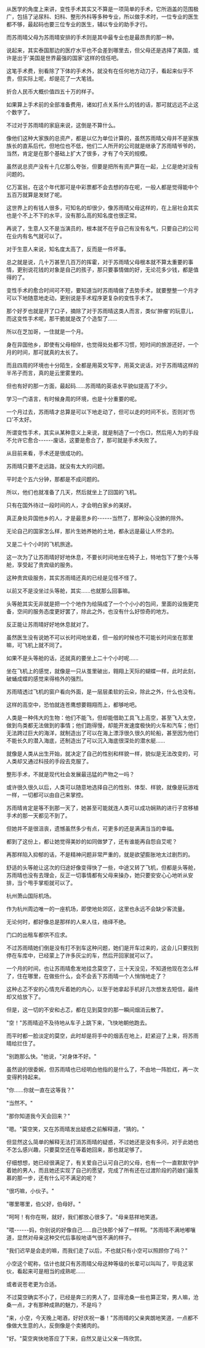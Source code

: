 <link rel="stylesheet" href="../../styles/text.css" />

从医学的角度上来讲，变性手术其实又不算是一项简单的手术，它所涵盖的范围极广，包括了泌尿科、妇科、整形外科等多种专业，所以做手术时，一位专业的医生都不够，最起码也要三位专业的医生，辅以专业的助手才行。

而苏雨晴父母为苏雨晴安排的手术则是其中最专业也是最昂贵的那一种。

说起来，其实泰国那边的医疗水平也不会差到哪里去，但父母还是选择了美国，或许是出于'美国是世界最强的国家'这样的信任吧。

这笔手术费，别看除了下体的手术外，就没有在任何地方动刀子，看起来似乎不贵，但实际上呢，却是花了一大笔钱。

折合人民币大概价值四五十万的样子。

如果算上手术前的全部准备费用，诸如打点关系什么的钱的话，那可就远远不止这个数字了。

不过对于苏雨晴的家庭来说，这倒是不算什么。

像他们这种大家族的总资产，都是以亿为单位计算的，虽然苏雨晴父母并不是家族族长的直系后代，但地位也不低，他们二人所开的公司就是继承了苏雨晴爷爷的，当然，肯定是在那个基础上扩大了很多，才有了今天的规模。

虽然说总资产没有十几亿那么夸张，但要是把所有资产算在一起，上亿是绝对没有问题的。

亿万富翁，在这个年代那可是中彩票都不会去想的存在呢，一般人都是觉得能中个五百万就算是发财了呢。

这世界上的有钱人很多，可知名的却很少，像苏雨晴父母这样的，在上层社会其实也是个不上不下的水平，没有那么高的知名度也很正常。

再说了，生意人又不是当演员的，根本就不在乎自己有没有名气，只要自己的公司在业内有名气就可以了。

对于生意人来说，知名度太高了，反而是一件坏事。

总之就是说，几十万甚至几百万的挥霍，对于苏雨晴父母根本就不算太重要的事情，更别说花钱的对象是自己的孩子，那只要事情做的好，无论花多少钱，都是值得的了。

变性手术的愈合时间可不短，要知道当时苏雨晴做了去势手术，就要整整一个月才可以下地随意地走动，更别说是手术程序更复杂的变性手术了。

那个好歹也就是开了口子，摘除了对于苏雨晴这类人而言，类似'肿瘤'的玩意儿，而这变性手术呢，那干脆就是改了个造型了......

所以在芝加哥，一住就是一个月。

身在异国他乡，即使有父母相伴，也觉得处处都不习惯，短时间的旅游还好，一个月的时间，那可就真的太长了。

而且四周的环境也十分陌生，全都是用英文写字，用英文说话，对于苏雨晴这样的半吊子而言，真的是云里雾里的。

但也有好的那一方面，最起码......苏雨晴的英语水平貌似提高了不少。

学习一门语言，有时候身周的环境，也是十分重要的呢。

一个月过去，苏雨晴才总算是可以下地走动了，但可以走的时间不长，否则对'伤口'不太好。

所谓变性手术，其实从某种意义上来说，就是制造了一个伤口，然后用人为的手段不允许它愈合------废话，这要是愈合了，那可就是手术失败了。

从目前来看，手术还是很成功的。

苏雨晴只要不走远路，就没有太大的问题。

平时走个五六分钟，那都是不成问题的。

所以，他们也就准备了几天，然后就坐上了回国的飞机。

只有在国外待过一段时间的人，才会明白家乡的美好。

真正身处异国他乡的人，才是最思乡的------当然了，那种没心没肺的除外。

无论自己的国家怎么样，那片生她养她的土地，都永远是最让人怀念的。

又是二十个小时的飞机旅途。

这一次为了让苏雨晴好好地休息，不要长时间地坐在椅子上，特地包下了整个头等舱，享受起了贵宾级的服务。

这种贵宾级服务，其实苏雨晴还真的已经是见怪不怪了。

以前又不是没坐过头等舱，其实......也就那么回事嘛。

头等舱其实无非就是把一个个地作为给隔成了一个个小小的包间，里面的设施更完备，空间的服务态度更好罢了，除此之外，也没有什么好惊奇的地方。

反正能让苏雨晴好好地休息就对了。

虽然医生没有说她不可以长时间地坐着，但一般的时候也不可能长时间坐在那里嘛，可飞机上就不同了。

如果不是头等舱的话，还就真的要坐上二十个小时呢......

坐在飞机上的感觉，就像是一只从茧里破出，翱翔上天际的蝴蝶一样，此时此刻，破蛹成蝶的感觉来得格外的强烈。

苏雨晴透过飞机的窗户看向外面，是一层层柔软的云朵，除此之外，什么也没有。

这样的高空中，恐怕就连苍鹰想要翱翔而上，都够呛吧。

人类是一种伟大的生物：他们不能飞，但却能借助工具飞上高空，甚至飞入太空，做到鸟类都无法做到的事情；他们跑得慢，却能开发速度极快的火车和汽车；他们无法跨过巨大的海洋，就制造出了可以在海上漂浮很久很久的轮船，甚至因为他们不能长久的潜入海底，还制造出了可以沉入海底很深处的潜水艇......

就像是人类从出生开始，就决定了自己的性别和样貌一样，貌似是无法改变的，可人类却又通过科技的手段去克服了。

整形手术，不就是现代社会发展最迅猛的产物之一吗？

或许很久很久以后，人类可以随意地选择自己的性别、体型、样貌，就像是玩游戏一样，一切都可以由自己来掌控。

苏雨晴肯定是等不到那一天了，她甚至可能就连人类可以成功娴熟的进行子宫移植手术的那一天都见不到了。

但她并不是很沮丧，遗憾虽然多少有点，可更多的还是满满当当的幸福。

都到了这份上，都让她觉得美妙的如同做梦了，还有谁能再自怨自艾呢？

再那样陷入抑郁的话，不是精神问题非常严重的，就是欲望膨胀地太过剧烈的。

舒适的头等舱让这次的归途好像变得快了一些，中途又转了飞机，但都是头等舱，苏雨晴也没有去理会，反正一切事情都有父母来操办，她只要安安心心地听从安排，当个甩手掌柜就可以了。

杭州萧山国际机场。

作为杭州周边唯一的一座机场，即使地处郊区，这里也永远不会缺少客流量。

无论何时，都好像总是那样的人来人往，络绎不绝。

门口的出租车都供不应求。

不过苏雨晴她们倒是没有打不到车这种问题，她们是开车过来的，这会儿只要找到停在车库中，已经蒙上了许多灰尘的车，然后开回家就可以了。

一个月的时间，也让苏雨晴愈发地挂念莫空了，三十天没见，不知道他现在怎么样了，住在哪里，在做些什么，会不会丢下苏雨晴一个人悄悄地走了？

这种忐忑不安的心情充斥着她的内心，以至于她拿起手机好几次想发去短信，最终却又给放下了。

但是，这一切的不安和忐忑，都在见到莫空的那一瞬间烟消云散了。

"空！"苏雨晴迫不及待地从车子上跳下来，飞快地朝他跑去。

而平时都一脸淡定的莫空，此时却是将手中的烟丢在地上，赶紧迎了上来，将苏雨晴给拦住了。

"别跑那么快。"他说，"对身体不好。"

虽然说的很委婉，但苏雨晴也已经明白他指的是什么了，不由地一阵脸红，再一次变得矜持起来。

"你......你就一直在这等我？"

"当然不。"

"那你知道我今天会回来？"

"嗯。"莫空笑，又在苏雨晴发出疑惑之前解释道，"猜的。"

但显然这么简单的解释无法打消苏雨晴的疑惑，不过她还是没有多问，对于此她也不怎么感兴趣，只要莫空还在等着她回来，那也就足够了。

仔细想想，她已经很满足了，有关爱自己认可自己的父母，也有一个一直默默守护着她的男人，而且她还实现了自己的愿望，完成了所有还在过渡阶段的药娘们最羡慕的那一步，还有什么可不满足的呢？

"很巧嘛，小伙子。"

"哪里哪里，伯父好，伯母好。"

"呵呵！有你在啊，就好，我们都放心很多了。"母亲慈祥地笑道。

"喂------妈，你别说的好像自己......自己快那个掉了一样啊。"苏雨晴不满地嘟嚷道，显然对母亲这种交代后事般地语气很不满的样子。

"我们迟早是会走的嘛，而我们走了以后，不也就只有小空可以照顾你了吗？"

小空这个昵称，估计也就只有苏雨晴父母这种等级的长辈可以叫叫了，毕竟这家伙，看起来可是相当的成熟呢......

或者说苍老更为合适。

不过莫空确实不小了，已经是奔三的男人了，显得沧桑一些也算正常，男人嘛，沧桑一点，才有那种成熟的魅力，不是吗？

"来，小空，今天晚上喝酒，好好庆祝一番！"苏雨晴的父亲爽朗地笑道，一点都不像做大生意的人，反倒像是个卖猪肉的。

"好。"莫空爽快地答应了下来，自然又是让父亲一阵欣赏。

